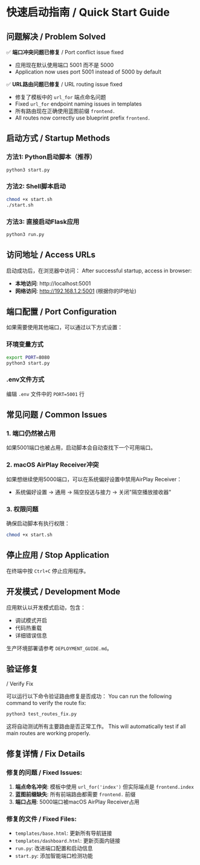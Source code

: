 # 快速启动指南 / Quick Start Guide

## 问题解决 / Problem Solved

✅ **端口冲突问题已修复** / Port conflict issue fixed
- 应用现在默认使用端口 5001 而不是 5000
- Application now uses port 5001 instead of 5000 by default

✅ **URL路由问题已修复** / URL routing issue fixed
- 修复了模板中的 `url_for` 端点命名问题
- Fixed `url_for` endpoint naming issues in templates
- 所有路由现在正确使用蓝图前缀 `frontend.`
- All routes now correctly use blueprint prefix `frontend.`

## 启动方式 / Startup Methods

### 方法1: Python启动脚本（推荐）
```bash
python3 start.py
```

### 方法2: Shell脚本启动
```bash
chmod +x start.sh
./start.sh
```

### 方法3: 直接启动Flask应用
```bash
python3 run.py
```

## 访问地址 / Access URLs

启动成功后，在浏览器中访问：
After successful startup, access in browser:

- **本地访问**: http://localhost:5001
- **网络访问**: http://192.168.1.2:5001 (根据你的IP地址)

## 端口配置 / Port Configuration

如果需要使用其他端口，可以通过以下方式设置：

### 环境变量方式
```bash
export PORT=8080
python3 start.py
```

### .env文件方式
编辑 `.env` 文件中的 `PORT=5001` 行

## 常见问题 / Common Issues

### 1. 端口仍然被占用
如果5001端口也被占用，启动脚本会自动查找下一个可用端口。

### 2. macOS AirPlay Receiver冲突
如果想继续使用5000端口，可以在系统偏好设置中禁用AirPlay Receiver：
- 系统偏好设置 → 通用 → 隔空投送与接力 → 关闭"隔空播放接收器"

### 3. 权限问题
确保启动脚本有执行权限：
```bash
chmod +x start.sh
```

## 停止应用 / Stop Application

在终端中按 `Ctrl+C` 停止应用程序。

## 开发模式 / Development Mode

应用默认以开发模式启动，包含：
- 调试模式开启
- 代码热重载
- 详细错误信息

生产环境部署请参考 `DEPLOYMENT_GUIDE.md`。
## 验证修复
 / Verify Fix

可以运行以下命令验证路由修复是否成功：
You can run the following command to verify the route fix:

```bash
python3 test_routes_fix.py
```

这将自动测试所有主要路由是否正常工作。
This will automatically test if all main routes are working properly.

## 修复详情 / Fix Details

### 修复的问题 / Fixed Issues:
1. **端点命名冲突**: 模板中使用 `url_for('index')` 但实际端点是 `frontend.index`
2. **蓝图前缀缺失**: 所有前端路由都需要 `frontend.` 前缀
3. **端口占用**: 5000端口被macOS AirPlay Receiver占用

### 修复的文件 / Fixed Files:
- `templates/base.html`: 更新所有导航链接
- `templates/dashboard.html`: 更新页面内链接
- `run.py`: 改进端口配置和启动信息
- `start.py`: 添加智能端口检测功能